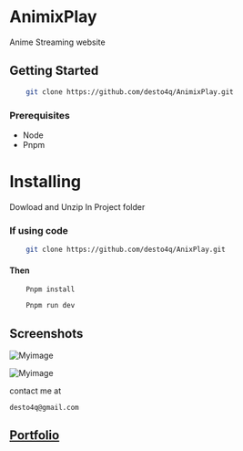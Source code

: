 # AnimixPlay

Anime Streaming website

## Getting Started

``` bash
    git clone https://github.com/desto4q/AnimixPlay.git
```

### Prerequisites

- Node
- Pnpm

# Installing

Dowload and Unzip In Project folder<br>

### If using code

``` bash
    git clone https://github.com/desto4q/AnixPlay.git
```

#### Then

``````
    Pnpm install
``````

``` vite
    Pnpm run dev
``````

## Screenshots

![Myimage](./Images/Screenshot.png)

![Myimage](./Images/Screenshot_2.png)


contact me at

    desto4q@gmail.com


## [Portfolio](https://illumi-code.netlify.app/)
